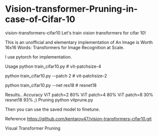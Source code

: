 # Vision-transformer-Pruning-in-case-of-Cifar-10
vision-transformers-cifar10
Let's train vision transformers for cifar 10!

This is an unofficial and elementary implementation of An Image is Worth 16x16 Words: Transformers for Image Recognition at Scale.

I use pytorch for implementation.

Usage
python train_cifar10.py # vit-patchsize-4

python train_cifar10.py --patch 2 # vit-patchsize-2

python train_cifar10.py --net res18 # resnet18

Results..
Accuracy
ViT patch=2	80%
ViT patch=4	80%
ViT patch=8	30%
resnet18	93% ;)
Pruning
python vitprune.py

Then you can use the saved model to finetune.

Reference
https://github.com/kentaroy47/vision-transformers-cifar10.git

Visual Transformer Pruning
